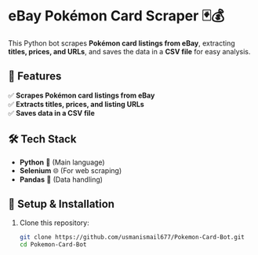 # eBay Pokémon Card Scraper 🃏💰  

This Python bot scrapes **Pokémon card listings from eBay**, extracting **titles, prices, and URLs**, and saves the data in a **CSV file** for easy analysis.  

## 🚀 Features  

✅ **Scrapes Pokémon card listings from eBay**  
✅ **Extracts titles, prices, and listing URLs**  
✅ **Saves data in a CSV file**  

## 🛠️ Tech Stack  

- **Python** 🐍 (Main language)  
- **Selenium** 🌐 (For web scraping)  
- **Pandas** 📝 (Data handling)  

## 📌 Setup & Installation  

1. Clone this repository:  
   ```sh
   git clone https://github.com/usmanismail677/Pokemon-Card-Bot.git
   cd Pokemon-Card-Bot
